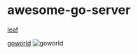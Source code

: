 # awesome-go-server

[leaf](https://github.com/name5566/leaf)

[goworld](https://github.com/xiaonanln/goworld) ![goworld](https://img.shields.io/github/stars/xiaonanln/goworld)
